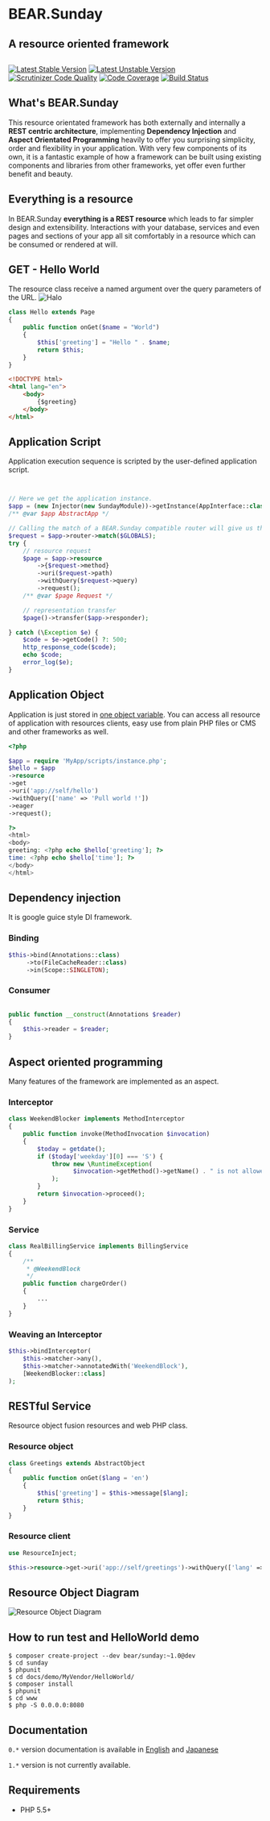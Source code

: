# BEAR.Sunday

## A resource oriented framework

##
[![Latest Stable Version](https://poser.pugx.org/bear/sunday/v/stable.png)](https://packagist.org/packages/bear/sunday)
[![Latest Unstable Version](http://img.shields.io/badge/unstable-~1.0%40dev-green.svg)](https://packagist.org/packages/bear/resource)
[![Scrutinizer Code Quality](https://scrutinizer-ci.com/g/koriym/BEAR.Sunday/badges/quality-score.png?b=develop-2)](https://scrutinizer-ci.com/g/koriym/BEAR.Sunday/?branch=develop)
[![Code Coverage](https://scrutinizer-ci.com/g/koriym/BEAR.Sunday/badges/coverage.png?b=develop-2)](https://scrutinizer-ci.com/g/koriym/BEAR.Sunday/?branch=develop)
[![Build Status](https://travis-ci.org/koriym/BEAR.Sunday.svg?branch=develop-2)](https://travis-ci.org/koriym/BEAR.Sunday)

## What's BEAR.Sunday

This resource orientated framework has both externally and internally
 a **REST centric architecture**,  implementing **Dependency Injection** and
**Aspect Orientated Programming** heavily to offer you surprising
simplicity,  order and flexibility in your application. With very
 few components of its own, it is a fantastic example of how a framework
 can be built using  existing components and libraries from other
frameworks, yet offer even further benefit and beauty.

## Everything is a resource

In BEAR.Sunday **everything is a REST resource** which leads to far simpler design and extensibility.
Interactions with your database, services and even pages and sections of your app all sit comfortably in a resource which can be consumed or rendered at will.

## GET - Hello World

The resource class receive a named argument over the query parameters of the URL.
![Halo](http://koriym.github.io/BEAR.Sunday/images/screen/url.png)

```php
class Hello extends Page
{
    public function onGet($name = "World")
    {
        $this['greeting'] = "Hello " . $name;
        return $this;
    }
}
```
```html
<!DOCTYPE html>
<html lang="en">
    <body>
        {$greeting}
    </body>
</html>
```

## Application Script

Application execution sequence is scripted by the user-defined application script.

```php


// Here we get the application instance.
$app = (new Injector(new SundayModule))->getInstance(AppInterface::class);
/** @var $app AbstractApp */

// Calling the match of a BEAR.Sunday compatible router will give us the $method, $path, $query to be used in the page request.
$request = $app->router->match($GLOBALS);
try {
    // resource request
    $page = $app->resource
        ->{$request->method}
        ->uri($request->path)
        ->withQuery($request->query)
        ->request();
    /** @var $page Request */

    // representation transfer
    $page()->transfer($app->responder);

} catch (\Exception $e) {
    $code = $e->getCode() ?: 500;
    http_response_code($code);
    echo $code;
    error_log($e);
}
```

## Application Object
Application is just stored in [one object variable](http://bearsunday.github.io/readme/print_o/app.html).
You can access all resource of application with resources clients, easy use from plain PHP files or CMS and other frameworks as well.

```php
<?php

$app = require 'MyApp/scripts/instance.php';
$hello = $app
->resource
->get
->uri('app://self/hello')
->withQuery(['name' => 'Pull world !'])
->eager
->request();

?>
<html>
<body>
greeting: <?php echo $hello['greeting']; ?>
time: <?php echo $hello['time']; ?>
</body>
</html>
```

Dependency injection
--------------------
It is google guice style DI framework.

### Binding
```php
$this->bind(Annotations::class)
     ->to(FileCacheReader::class)
     ->in(Scope::SINGLETON);
```

### Consumer

```php

public function __construct(Annotations $reader)
{
    $this->reader = $reader;
}
```

## Aspect oriented programming
Many features of the framework are implemented as an aspect.

### Interceptor

```php
class WeekendBlocker implements MethodInterceptor
{
    public function invoke(MethodInvocation $invocation)
    {
        $today = getdate();
        if ($today['weekday'][0] === 'S') {
            throw new \RuntimeException(
                  $invocation->getMethod()->getName() . " is not allowed on weekends!"
            );
        }
        return $invocation->proceed();
    }
}
```
### Service

```php
class RealBillingService implements BillingService
{
    /**
     * @WeekendBlock
     */
    public function chargeOrder()
    {
        ...
    }
}
```
### Weaving an Interceptor
```php
$this->bindInterceptor(
    $this->matcher->any(),
    $this->matcher->annotatedWith('WeekendBlock'),
    [WeekendBlocker::class]
);
```

## RESTful Service

Resource object fusion resources and web PHP class.

### Resource object
```php
class Greetings extends AbstractObject
{
    public function onGet($lang = 'en')
    {
        $this['greeting'] = $this->message[$lang];
        return $this;
    }
}
```
### Resource client

```php
use ResourceInject;

$this->resource->get->uri('app://self/greetings')->withQuery(['lang' => 'ja'])->eager->request();
```
Resource Object Diagram
-----------------------
![Resource Object Diagram](http://bearsunday.github.io//images/screen/diagram.png "Resource Object Diagram")

How to run test and HelloWorld demo
-----------------------------------
```
$ composer create-project --dev bear/sunday:~1.0@dev
$ cd sunday
$ phpunit
$ cd docs/demo/MyVendor/HelloWorld/
$ composer install
$ phpunit
$ cd www
$ php -S 0.0.0.0:8080
```

## Documentation

`0.*` version documentation is available in [English](http://bearsunday.github.io/) and [Japanese](http://bearsunday.github.io/manual/ja/)

`1.*` version is not currently available.

## Requirements

 * PHP 5.5+
 
